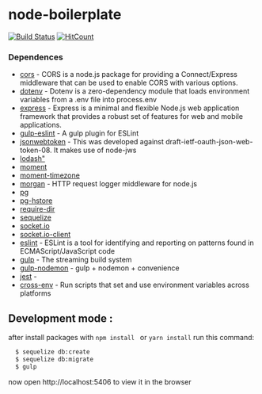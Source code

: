 # node-boilerplate

[![Build Status](https://travis-ci.org/bbfdev/boiler-template.svg?branch=master)](https://travis-ci.org/bbfdev/boiler-template)
[![HitCount](http://hits.dwyl.io/bbfdev/tscobra-boiler-template.svg)](http://hits.dwyl.io/bbfdev/tscobra-boiler-template)

### Dependences
* [cors](https://github.com/expressjs/cors#readme) - CORS is a node.js package for providing a Connect/Express middleware that can be used to enable CORS with various options.
* [dotenv](https://github.com/motdotla/dotenv#readme) - Dotenv is a zero-dependency module that loads environment variables from a .env file into process.env
* [express](https://expressjs.com) - Express is a minimal and flexible Node.js web application framework that provides a robust set of features for web and mobile applications.
* [gulp-eslint](https://github.com/adametry/gulp-eslint#readme) - A gulp plugin for ESLint
* [jsonwebtoken](https://github.com/auth0/node-jsonwebtoken#readme) - This was developed against draft-ietf-oauth-json-web-token-08. It makes use of node-jws
* [lodash"](https://xxxxx.com)
* [moment](https://xxxxx.com)
* [moment-timezone](https://xxxxx.com)
* [morgan](https://github.com/expressjs/morgan#readme) - HTTP request logger middleware for node.js
* [pg](https://xxxxx.com)
* [pg-hstore](https://xxxxx.com)
* [require-dir](https://xxxxx.com)
* [sequelize](https://xxxxx.com)
* [socket.io](https://xxxxx.com)
* [socket.io-client](https://xxxxx.com)
* [eslint](https://eslint.org/) - ESLint is a tool for identifying and reporting on patterns found in ECMAScript/JavaScript code
* [gulp](https://gulpjs.com/) - The streaming build system
* [gulp-nodemon](https://www.npmjs.com/package/gulp-nodemon) - gulp + nodemon + convenience
* [jest](https://xxxxx.com) - 
* [cross-env](https://github.com/kentcdodds/cross-env#readme) - Run scripts that set and use environment variables across platforms

## Development mode :
after install packages with ``` npm install  ``` or ``` yarn install ``` run this command:
```sh
  $ sequelize db:create
  $ sequelize db:migrate
  $ gulp
```
now open http://localhost:5406 to view it in the browser


